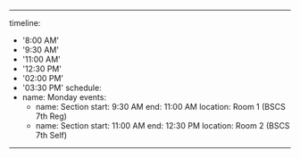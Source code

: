 ---
timeline:
  - '8:00 AM'
  - '9:30 AM'
  - '11:00 AM'
  - '12:30 PM'
  - '02:00 PM'
  - '03:30 PM'
schedule:
  - name: Monday
    events:
      - name: Section
        start: 9:30 AM
        end: 11:00 AM
        location: Room 1 (BSCS 7th Reg)
      - name: Section
        start: 11:00 AM
        end: 12:30 PM
        location: Room 2 (BSCS 7th Self)
 ---
